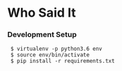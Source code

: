 # Who Said It

### Development Setup

```shell
 $ virtualenv -p python3.6 env
 $ source env/bin/activate
 $ pip install -r requirements.txt
 ```